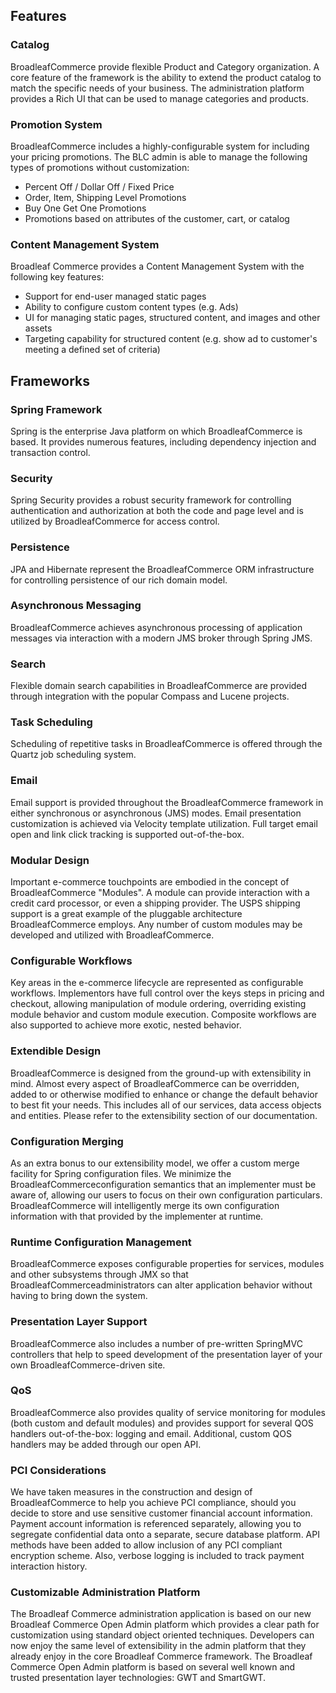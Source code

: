 ## <a name="wiki-features" />Features 

### Catalog
BroadleafCommerce provide flexible Product and Category organization. A core feature of the framework is the ability to extend the product catalog to match the specific needs of your business. The administration platform provides a Rich UI that can be used to manage categories and products.

### Promotion System
BroadleafCommerce includes a highly-configurable system for including your pricing promotions. The BLC admin is able to manage the following types of promotions without customization:
- Percent Off / Dollar Off / Fixed Price
- Order, Item, Shipping Level Promotions
- Buy One Get One Promotions
- Promotions based on attributes of the customer, cart, or catalog

### Content Management System
Broadleaf Commerce provides a Content Management System with the following key features:
- Support for end-user managed static pages
- Ability to configure custom content types (e.g. Ads)
- UI for managing static pages, structured content, and images and other assets
- Targeting capability for structured content (e.g. show ad to customer's meeting a defined set of criteria)

## <a name="wiki-frameworks" />Frameworks

### Spring Framework
Spring is the enterprise Java platform on which BroadleafCommerce is based. It provides numerous features, including dependency injection and transaction control.

### Security
Spring Security provides a robust security framework for controlling authentication and authorization at both the code and page level and is utilized by BroadleafCommerce for access control.

### Persistence
JPA and Hibernate represent the BroadleafCommerce ORM infrastructure for controlling persistence of our rich domain model.

### Asynchronous Messaging
BroadleafCommerce achieves asynchronous processing of application messages via interaction with a modern JMS broker through Spring JMS.

### Search
Flexible domain search capabilities in BroadleafCommerce are provided through integration with the popular Compass and Lucene projects.

### Task Scheduling
Scheduling of repetitive tasks in BroadleafCommerce is offered through the Quartz job scheduling system.

### Email
Email support is provided throughout the BroadleafCommerce framework in either synchronous or asynchronous (JMS) modes. Email presentation customization is achieved via Velocity template utilization. Full target email open and link click tracking is supported out-of-the-box.

### Modular Design
Important e-commerce touchpoints are embodied in the concept of BroadleafCommerce "Modules". A module can provide interaction with a credit card processor, or even a shipping provider. The USPS shipping support is a great example of the pluggable architecture BroadleafCommerce employs. Any number of custom modules may be developed and utilized with BroadleafCommerce.

### Configurable Workflows
Key areas in the e-commerce lifecycle are represented as configurable workflows. Implementors have full control over the keys steps in pricing and checkout, allowing manipulation of module ordering, overriding existing module behavior and custom module execution. Composite workflows are also supported to achieve more exotic, nested behavior.

### Extendible Design
BroadleafCommerce is designed from the ground-up with extensibility in mind. Almost every aspect of BroadleafCommerce can be overridden, added to or otherwise modified to enhance or change the default behavior to best fit your needs. This includes all of our services, data access objects and entities. Please refer to the extensibility section of our documentation.

### Configuration Merging
As an extra bonus to our extensibility model, we offer a custom merge facility for Spring configuration files. We minimize the BroadleafCommerceconfiguration semantics that an implementer must be aware of, allowing our users to focus on their own configuration particulars. BroadleafCommerce will intelligently merge its own configuration information with that provided by the implementer at runtime.

### Runtime Configuration Management
BroadleafCommerce exposes configurable properties for services, modules and other subsystems through JMX so that BroadleafCommerceadministrators can alter application behavior without having to bring down the system.

### Presentation Layer Support
BroadleafCommerce also includes a number of pre-written SpringMVC controllers that help to speed development of the presentation layer of your own BroadleafCommerce-driven site.

### QoS
BroadleafCommerce also provides quality of service monitoring for modules (both custom and default modules) and provides support for several QOS handlers out-of-the-box: logging and email. Additional, custom QOS handlers may be added through our open API.

### PCI Considerations
We have taken measures in the construction and design of BroadleafCommerce to help you achieve PCI compliance, should you decide to store and use sensitive customer financial account information. Payment account information is referenced separately, allowing you to segregate confidential data onto a separate, secure database platform. API methods have been added to allow inclusion of any PCI compliant encryption scheme. Also, verbose logging is included to track payment interaction history.

### Customizable Administration Platform
The Broadleaf Commerce administration application is based on our new Broadleaf Commerce Open Admin platform which provides a clear path for customization using standard object oriented techniques. Developers can now enjoy the same level of extensibility in the admin platform that they already enjoy in the core Broadleaf Commerce framework. The Broadleaf Commerce Open Admin platform is based on several well known and trusted presentation layer technologies: GWT and SmartGWT.

